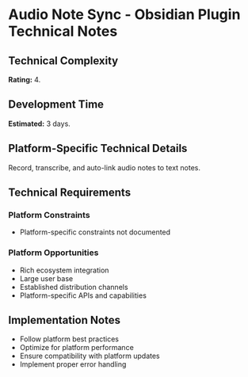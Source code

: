 # Audio Note Sync - Obsidian Plugin Technical Notes

## Technical Complexity
**Rating:** 4.

## Development Time
**Estimated:** 3 days.

## Platform-Specific Technical Details
Record, transcribe, and auto-link audio notes to text notes.

## Technical Requirements

### Platform Constraints
- Platform-specific constraints not documented

### Platform Opportunities
- Rich ecosystem integration
- Large user base
- Established distribution channels
- Platform-specific APIs and capabilities

## Implementation Notes
- Follow platform best practices
- Optimize for platform performance
- Ensure compatibility with platform updates
- Implement proper error handling
